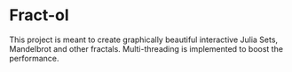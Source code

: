 # Fract-ol
This project is meant to create graphically beautiful interactive Julia Sets, Mandelbrot and other fractals. Multi-threading is implemented to boost the performance.


<p align="center">
<width="50" src="https://github.com/tpokalch/Fract-ol/blob/master/screens/Screen%20Shot%202020-02-08%20at%206.22.18%20PM.png">
</p>


<p align="center">
<src="https://github.com/tpokalch/Fract-ol/blob/master/screens/Screen%20Shot%202020-02-08%20at%206.23.02%20PM.png" width="50%">
</p>

<p align="center">
<src="https://github.com/tpokalch/Fract-ol/blob/master/screens/Screen%20Shot%202020-02-08%20at%206.24.36%20PM.png" width="50%">
</p>



